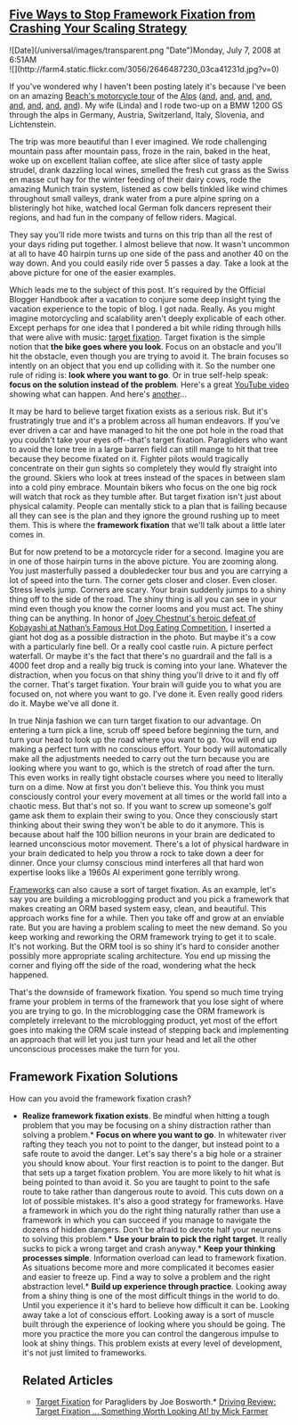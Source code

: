 ## [Five Ways to Stop Framework Fixation from Crashing Your Scaling Strategy](/blog/2008/7/7/five-ways-to-stop-framework-fixation-from-crashing-your-scal.html)

<div class="journal-entry-tag journal-entry-tag-post-title"><span class="posted-on">![Date](/universal/images/transparent.png "Date")Monday, July 7, 2008 at 6:51AM</span></div>

<div class="body">![](http://farm4.static.flickr.com/3056/2646487230_03ca41231d.jpg?v=0)

If you've wondered why I haven't been posting lately it's because I've been on an amazing [Beach's motorcycle tour](http://www.bmca.com/) of the [Alps](http://flickr.com/photos/13733851@N00/2627578186/in/set-72157605936689614/) ([and](http://flickr.com/photos/13733851@N00/2627806498/in/set-72157605936689614/), [and](http://flickr.com/photos/13733851@N00/2627030765/in/set-72157605936689614/), [and](http://flickr.com/photos/13733851@N00/2627514580/in/set-72157605936689614/), [and](http://flickr.com/photos/13733851@N00/2626705441/in/set-72157605936689614/), [and](http://flickr.com/photos/13733851@N00/2627528876/in/set-72157605936689614/), [and](http://flickr.com/photos/13733851@N00/2627534726/in/set-72157605936689614/), [and](http://flickr.com/photos/13733851@N00/2626816555/in/set-72157605936689614/), [and](http://flickr.com/photos/13733851@N00/2627509852/in/set-72157605936689614/)). My wife (Linda) and I rode two-up on a BMW 1200 GS through the alps in Germany, Austria, Switzerland, Italy, Slovenia, and Lichtenstein.  

The trip was more beautiful than I ever imagined. We rode challenging mountain pass after mountain pass, froze in the rain, baked in the heat, woke up on excellent Italian coffee, ate slice after slice of tasty apple strudel, drank dazzling local wines, smelled the fresh cut grass as the Swiss en masse cut hay for the winter feeding of their dairy cows, rode the amazing Munich train system, listened as cow bells tinkled like wind chimes throughout small valleys, drank water from a pure alpine spring on a blisteringly hot hike, watched local German folk dancers represent their regions, and had fun in the company of fellow riders. Magical.  

They say you'll ride more twists and turns on this trip than all the rest of your days riding put together. I almost believe that now. It wasn't uncommon at all to have 40 hairpin turns up one side of the pass and another 40 on the way down. And you could easily ride over 5 passes a day. Take a look at the above picture for one of the easier examples.  

Which leads me to the subject of this post. It's required by the Official Blogger Handbook after a vacation to conjure some deep insight tying the vacation experience to the topic of blog. I got nada. Really. As you might imagine motorcycling and scalability aren't deeply explicable of each other. Except perhaps for one idea that I pondered a bit while riding through hills that were alive with music: [target fixation](http://en.wikipedia.org/wiki/Target_fixation). Target fixation is the simple notion that **the bike goes where you look**. Focus on an obstacle and you'll hit the obstacle, even though you are trying to avoid it. The brain focuses so intently on an object that you end up colliding with it. So the number one rule of riding is: **look where you want to go**. Or in true self-help speak: **focus on the solution instead of the problem**. Here's a great [YouTube video](http://www.youtube.com/watch?v=LGtwxfxNPCs) showing what can happen. And here's [another](http://www.youtube.com/watch?v=-ZFpIpaFMlc)...

It may be hard to believe target fixation exists as a serious risk. But it's frustratingly true and it's a problem across all human endeavors. If you've ever driven a car and have managed to hit the one pot hole in the road that you couldn't take your eyes off--that's target fixation. Paragliders who want to avoid the lone tree in a large barren field can still mange to hit that tree because they become fixated on it. Fighter pilots would tragically concentrate on their gun sights so completely they would fly straight into the ground. Skiers who look at trees instead of the spaces in between slam into a cold piny embrace. Mountain bikers who focus on the one big rock will watch that rock as they tumble after. But target fixation isn't just about physical calamity. People can mentally stick to a plan that is failing because all they can see is the plan and they ignore the ground rushing up to meet them. This is where the **framework fixation** that we'll talk about a little later comes in.  

But for now pretend to be a motorcycle rider for a second. Imagine you are in one of those hairpin turns in the above picture. You are zooming along. You just masterfully passed a doubledecker tour bus and you are carrying a lot of speed into the turn. The corner gets closer and closer. Even closer. Stress levels jump. Corners are scary. Your brain suddenly jumps to a shiny thing off to the side of the road. The shiny thing is all you can see in your mind even though you know the corner looms and you must act. The shiny thing can be anything. In honor of [Joey Chestnut's heroic defeat of Kobayashi at Nathan’s Famous Hot Dog Eating Competition](http://www.transworldnews.com/NewsStory.aspx?StoryID=52554), I inserted a giant hot dog as a possible distraction in the photo. But maybe it's a cow with a particularly fine bell. Or a really cool castle ruin. A picture perfect waterfall. Or maybe it's the fact that there's no guardrail and the fall is a 4000 feet drop and a really big truck is coming into your lane. Whatever the distraction, when you focus on that shiny thing you'll drive to it and fly off the corner. That's target fixation. Your brain will guide you to what you are focused on, not where you want to go. I've done it. Even really good riders do it. Maybe we've all done it.  

In true Ninja fashion we can turn target fixation to our advantage. On entering a turn pick a line, scrub off speed before beginning the turn, and turn your head to look up the road where you want to go. You will end up making a perfect turn with no conscious effort. Your body will automatically make all the adjustments needed to carry out the turn because you are looking where you want to go, which is the stretch of road after the turn. This even works in really tight obstacle courses where you need to literally turn on a dime. Now at first you don't believe this. You think you must consciously control your every movement at all times or the world fall into a chaotic mess. But that's not so. If you want to screw up someone's golf game ask them to explain their swing to you. Once they consciously start thinking about their swing they won't be able to do it anymore. This is because about half the 100 billion neurons in your brain are dedicated to learned unconscious motor movement. There's a lot of physical hardware in your brain dedicated to help you throw a rock to take down a deer for dinner. Once your clumsy conscious mind interferes all that hard won expertise looks like a 1960s AI experiment gone terribly wrong.  

[Frameworks](http://radio.weblogs.com/0103955/categories/stupidHumanProgramming/2003/04/12.html#a101) can also cause a sort of target fixation. As an example, let's say you are building a microblogging product and you pick a framework that makes creating an ORM based system easy, clean, and beautiful. This approach works fine for a while. Then you take off and grow at an enviable rate. But you are having a problem scaling to meet the new demand. So you keep working and reworking the ORM framework trying to get it to scale. It's not working. But the ORM tool is so shiny it's hard to consider another possibly more appropriate scaling architecture. You end up missing the corner and flying off the side of the road, wondering what the heck happened.  

That's the downside of framework fixation. You spend so much time trying frame your problem in terms of the framework that you lose sight of where you are trying to go. In the microblogging case the ORM framework is completely irrelevant to the microblogging product, yet most of the effort goes into making the ORM scale instead of stepping back and implementing an approach that will let you just turn your head and let all the other unconscious processes make the turn for you.

## Framework Fixation Solutions

How can you avoid the framework fixation crash?  

*   **Realize framework fixation exists**. Be mindful when hitting a tough problem that you may be focusing on a shiny distraction rather than solving a problem.*   **Focus on where you want to go**. In whitewater river rafting they teach you not to point to the danger, but instead point to a safe route to avoid the danger. Let's say there's a big hole or a strainer you should know about. Your first reaction is to point to the danger. But that sets up a target fixation problem. You are more likely to hit what is being pointed to than avoid it. So you are taught to point to the safe route to take rather than dangerous route to avoid. This cuts down on a lot of possible mistakes. It's also a good strategy for frameworks. Have a framework in which you do the right thing naturally rather than use a framework in which you can succeed if you manage to navigate the dozens of hidden dangers. Don't be afraid to devote half your neurons to solving this problem.*   **Use your brain to pick the right target**. It really sucks to pick a wrong target and crash anyway.*   **Keep your thinking processes simple**. Information overload can lead to framework fixation. As situations become more and more complicated it becomes easier and easier to freeze up. Find a way to solve a problem and the right abstraction level.*   **Build up experience through practice**. Looking away from a shiny thing is one of the most difficult things in the world to do. Until you experience it it's hard to believe how difficult it can be. Looking away take a lot of conscious effort. Looking away is a sort of muscle built through the experience of looking where you should be going. The more you practice the more you can control the dangerous impulse to look at shiny things. This problem exists at every level of development, it's not just limited to frameworks.  

    ## Related Articles

    *   [Target Fixation](http://www.paraglidingforum.com/viewtopic.php?t=16479) for Paragliders by Joe Bosworth.*   [Driving Review: Target Fixation ... Something Worth Looking At! by Mick Farmer  
    ](http://www.theeye.co.ug/driving_review_target_fixation.php)</div>